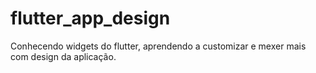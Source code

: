 # flutter_app_design
Conhecendo widgets do flutter, aprendendo a customizar e mexer mais com design da aplicação.
